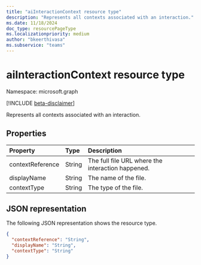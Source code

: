 ```yaml
---
title: "aiInteractionContext resource type"
description: "Represents all contexts associated with an interaction."
ms.date: 11/18/2024
doc_type: resourcePageType
ms.localizationpriority: medium
author: "bkeerthivasa"
ms.subservice: "teams"
---
```


# aiInteractionContext resource type

Namespace: microsoft.graph

[!INCLUDE [beta-disclaimer](../../includes/beta-disclaimer.md)]

Represents all contexts associated with an interaction.

## Properties

| Property   | Type | Description |
|:---------------|:--------|:----------|
| contextReference | String | The full file URL where the interaction happened. |
| displayName | String | The name of the file. |
| contextType | String | The type of the file. |

## JSON representation

The following JSON representation shows the resource type.

<!--{
  "blockType": "resource",
  "optionalProperties": [],
  "keyProperty": "id",
  "baseType": "microsoft.graph.entity",
  "@odata.type": "microsoft.graph.aiInteractionContext"
}-->

```json
{
  "contextReference": "String",
  "displayName": "String",
  "contextType": "String"
}
```
